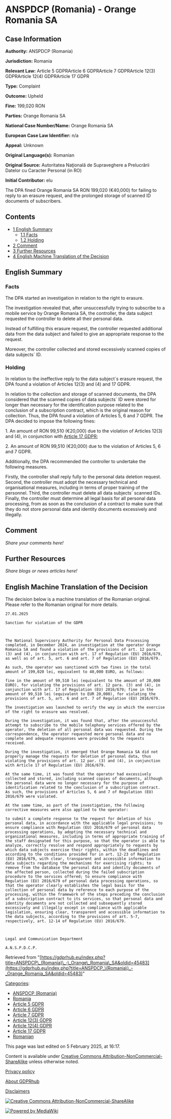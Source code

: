 # ANSPDCP (Romania) - Orange Romania SA

## Case Information

**Authority:** ANSPDCP (Romania)

**Jurisdiction:** Romania

**Relevant Law:** Article 5 GDPRArticle 6 GDPRArticle 7 GDPRArticle 12(3) GDPRArticle 12(4) GDPRArticle 17 GDPR

**Type:** Complaint

**Outcome:** Upheld

**Fine:** 199,020 RON

**Parties:** Orange Romania SA

**National Case Number/Name:** Orange Romania SA

**European Case Law Identifier:** n/a

**Appeal:** Unknown

**Original Language(s):** Romanian

**Original Source:** Autoritatea Naţională de Supraveghere a Prelucrării Datelor cu Caracter Personal (in RO)

**Initial Contributor:** elu

The DPA fined Orange Romania SA RON 199,020 (€40,000) for failing to reply to an erasure request, and the prolonged storage of scanned ID documents of subscribers.

## Contents

*   [1 English Summary](#English_Summary)
    *   [1.1 Facts](#Facts)
    *   [1.2 Holding](#Holding)
*   [2 Comment](#Comment)
*   [3 Further Resources](#Further_Resources)
*   [4 English Machine Translation of the Decision](#English_Machine_Translation_of_the_Decision)

## English Summary

### Facts

The DPA started an investigation in relation to the right to erasure.

The investigation revealed that, after unsuccessfully trying to subscribe to a mobile service by Orange Romania SA, the controller, the data subject requested the controller to delete all their personal data.

Instead of fulfilling this erasure request, the controller requested additional data from the data subject and failed to give an appropriate response to the request.

Moreover, the controller collected and stored excessively scanned copies of data subjects´ ID.

### Holding

In relation to the ineffective reply to the data subject´s erasure request, the DPA found a violation of Articles 12(3) and (4) and 17 GDPR.

In relation to the collection and storage of scanned documents, the DPA considered that the scanned copies of data subjects´ ID were stored for longer than necessary for the identification purpose related to the conclusion of a subscription contract, which is the original reason for collection. Thus, the DPA found a violation of Articles 5, 6 and 7 GDPR. The DPA decided to impose the following fines:

1\. An amount of RON 99,510 (€20,000) due to the violation of Articles 12(3) and (4), in conjunction with [Article 17 GDPR](/index.php?title=Article_17_GDPR "Article 17 GDPR");

2\. An amount of RON 99,510 (€20,000) due to the violation of Articles 5, 6 and 7 GDPR.

Additionally, the DPA recommended the controller to undertake the following measures.

Firstly, the controller shall reply fully to the personal data deletion request. Second, the controller must adopt the necessary technical and organisational measures, including in terms of proper training of the personnel. Third, the controller must delete all data subjects´ scanned IDs. Finally, the controller must determine all legal basis for all personal data processing, from as soon as the conclusion of a contract to make sure that they do not store personal data and identity documents excessively and illegally.

## Comment

_Share your comments here!_

## Further Resources

_Share blogs or news articles here!_

## English Machine Translation of the Decision

The decision below is a machine translation of the Romanian original. Please refer to the Romanian original for more details.

```
27.01.2025

Sanction for violation of the GDPR

 

The National Supervisory Authority for Personal Data Processing completed, in December 2024, an investigation at the operator Orange Romania SA and found a violation of the provisions of art. 12 para. (3) and (4), in conjunction with art. 17 of Regulation (EU) 2016/679, as well as of art. 5, art. 6 and art. 7 of Regulation (EU) 2016/679.

As such, the operator was sanctioned with two fines in the total amount of 199,020 lei, equivalent to 40,000 EURO, as follows:

fine in the amount of 99,510 lei (equivalent to the amount of 20,000 EURO), for violating the provisions of art. 12 para. (3) and (4), in conjunction with art. 17 of Regulation (EU) 2016/679; fine in the amount of 99,510 lei (equivalent to EUR 20,000), for violating the provisions of art. 5, art. 6 and art. 7 of Regulation (EU) 2016/679.

The investigation was launched to verify the way in which the exercise of the right to erasure was resolved.

During the investigation, it was found that, after the unsuccessful attempt to subscribe to the mobile telephony services offered by the operator, the deletion of all personal data was requested. During the correspondence, the operator requested more personal data and no complete and adequate responses were provided to the requests received.

During the investigation, it emerged that Orange Romania SA did not properly manage the requests for deletion of personal data, thus violating the provisions of art. 12 par. (3) and (4), in conjunction with Article 17 of Regulation (EU) 2016/679.

At the same time, it was found that the operator had excessively collected and stored, including scanned copies of documents, although the personal data were no longer necessary for the purpose of identification related to the conclusion of a subscription contract. As such, the provisions of Articles 5, 6 and 7 of Regulation (EU) 2016/679 were violated.

At the same time, as part of the investigation, the following corrective measures were also applied to the operator:

to submit a complete response to the request for deletion of his personal data, in accordance with the applicable legal provisions; to ensure compliance with Regulation (EU) 2016/679 of personal data processing operations, by adopting the necessary technical and organizational measures, including in terms of appropriate training of the staff designated for this purpose, so that the operator is able to analyze, correctly resolve and respond appropriately to requests by which data subjects exercise their rights, within the deadlines and according to the conditions provided for in art. 12-23 of Regulation (EU) 2016/679, with clear, transparent and accessible information to data subjects regarding the mechanisms for exercising rights; to remove from the database the personal data and identity documents of the affected person, collected during the failed subscription procedure to the services offered; to ensure compliance with Regulation (EU) 2016/679 of personal data processing operations, so that the operator clearly establishes the legal basis for the collection of personal data by reference to each purpose of the processing, within the framework of the steps preceding the conclusion of a subscription contract to its services, so that personal data and identity documents are not collected and subsequently stored excessively and illegally except in compliance with applicable legislation, ensuring clear, transparent and accessible information to the data subjects, according to the provisions of art. 5-7, respectively, art. 12-14 of Regulation (EU) 2016/679.

 

Legal and Communication Department

A.N.S.P.D.C.P.

```

Retrieved from "[https://gdprhub.eu/index.php?title=ANSPDCP\_(Romania)\_-\_Orange\_Romania\_SA&oldid=45483](https://gdprhub.eu/index.php?title=ANSPDCP_\(Romania\)_-_Orange_Romania_SA&oldid=45483)"

[Categories](/index.php?title=Special:Categories "Special:Categories"):

*   [ANSPDCP (Romania)](/index.php?title=Category:ANSPDCP_\(Romania\) "Category:ANSPDCP (Romania)")
*   [Romania](/index.php?title=Category:Romania "Category:Romania")
*   [Article 5 GDPR](/index.php?title=Category:Article_5_GDPR "Category:Article 5 GDPR")
*   [Article 6 GDPR](/index.php?title=Category:Article_6_GDPR "Category:Article 6 GDPR")
*   [Article 7 GDPR](/index.php?title=Category:Article_7_GDPR "Category:Article 7 GDPR")
*   [Article 12(3) GDPR](/index.php?title=Category:Article_12\(3\)_GDPR "Category:Article 12(3) GDPR")
*   [Article 12(4) GDPR](/index.php?title=Category:Article_12\(4\)_GDPR "Category:Article 12(4) GDPR")
*   [Article 17 GDPR](/index.php?title=Category:Article_17_GDPR "Category:Article 17 GDPR")
*   [Romanian](/index.php?title=Category:Romanian "Category:Romanian")

This page was last edited on 5 February 2025, at 16:17.

Content is available under [Creative Commons Attribution-NonCommercial-ShareAlike](https://creativecommons.org/licenses/by-nc-sa/4.0/) unless otherwise noted.

[Privacy policy](/index.php?title=GDPRhub:Privacy_policy)

[About GDPRhub](/index.php?title=GDPRhub:About)

[Disclaimers](/index.php?title=GDPRhub:General_disclaimer)

[![Creative Commons Attribution-NonCommercial-ShareAlike](/resources/assets/licenses/cc-by-nc-sa.png)](https://creativecommons.org/licenses/by-nc-sa/4.0/)

[![Powered by MediaWiki](/resources/assets/poweredby_mediawiki_88x31.png)](https://www.mediawiki.org/)